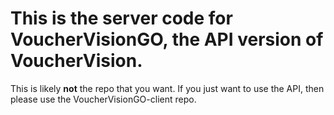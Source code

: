 # This is the server code for VoucherVisionGO, the API version of VoucherVision. 
This is likely **not** the repo that you want. If you just want to use the API, then please use the VoucherVisionGO-client repo.